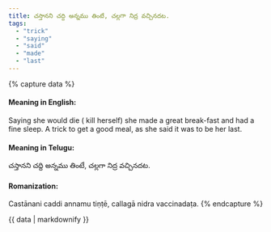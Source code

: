 ```yaml
---
title: చస్తానని చద్ది అన్నము తింటే, చల్లగా నిద్ర వచ్చినదట.
tags:
  - "trick"
  - "saying"
  - "said"
  - "made"
  - "last"
---
```


{% capture data %}
#### Meaning in English:
Saying she would die ( kill herself) she made a great break-fast and had a fine sleep.
A trick to get a good meal, as she said it was to be her last.

#### Meaning in Telugu:
చస్తానని చద్ది అన్నము తింటే, చల్లగా నిద్ర వచ్చినదట.

#### Romanization:
Castānani caddi annamu tiṇṭē, callagā nidra vaccinadaṭa.
{% endcapture %}

{{ data | markdownify }}


